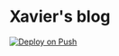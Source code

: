 # Xavier's blog

[![Deploy on Push](https://github.com/xavier2code/blog/actions/workflows/deploy.yml/badge.svg)](https://github.com/xavier2code/blog/actions/workflows/deploy.yml)
